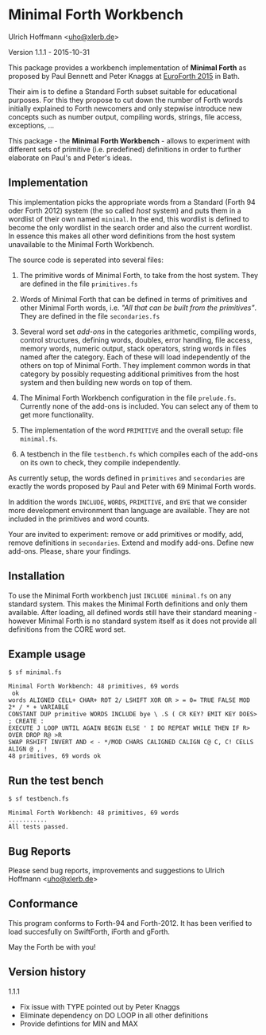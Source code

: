 Minimal Forth Workbench 
=======================

Ulrich Hoffmann <<uho@xlerb.de>>

Version 1.1.1 - 2015-10-31

This package provides a workbench implementation of **Minimal Forth** as proposed by
Paul Bennett and Peter Knaggs at [EuroForth 2015][EuroForth2015] in Bath.

Their aim is to define a Standard Forth subset suitable for educational purposes.
For this they propose to cut down the number of Forth words initially explained to
Forth newcomers and only stepwise introduce new concepts such as number output, compiling
words, strings, file access, exceptions, ...

This package - the **Minimal Forth Workbench** - allows to experiment with different sets of primitive 
(i.e. predefined) definitions in order to further elaborate on Paul's and Peter's ideas.

## Implementation

This implementation picks the appropriate words from a Standard (Forth 94 oder Forth
2012) system (the so called _host_ system) and puts them in a wordlist of their own 
named `minimal`.
In the end, this wordlist is defined to become the only wordlist in the search 
order and also the current wordlist. In essence this makes all other word definitions
from the host system unavailable to the Minimal Forth Workbench.

The source code is seperated into several files:

1. The primitive words of Minimal Forth, to take from the host system. They are defined in the file `primitives.fs`

2. Words of Minimal Forth that can be defined in terms of primitives and other Minimal 
   Forth words, i.e. _"All that can be built from the primitives"_. 
   They are defined in the file `secondaries.fs`

3. Several word set _add-ons_ in the categories arithmetic, compiling words, control structures, 
   defining words, doubles, error handling, file access, 
   memory words, numeric output, stack operators, string words in files named after the category.
   Each of these will load independently of the others on top of Minimal Forth. They implement common words
   in that category by possibly requesting additional primitives from the host system 
   and then building new words on top of them.

4. The Minimal Forth Workbench configuration in the file `prelude.fs`. Currently none of
   the add-ons is included. You can select any of them to get more functionality.

5. The implementation of the word `PRIMITIVE` and the overall setup: file `minimal.fs`.

6. A testbench in the file `testbench.fs` which compiles each of the add-ons on its own to check, 
   they compile independently.

As currently setup, the words defined in `primitives` and `secondaries` are exactly
the words proposed by Paul and Peter with 69 Minimal Forth words.

In addition the words `INCLUDE`, `WORDS`, `PRIMITIVE`, and `BYE` 
that we consider more development environment than language are available. 
They are not included in the primitives and word counts.

Your are invited to experiment: remove or add primitives or modífy, add, 
remove definitions in `secondaries`. Extend and modify add-ons. Define new add-ons.
Please, share your findings.


## Installation

To use the Minimal Forth workbench just `INCLUDE minimal.fs` on any standard system. This makes
the Minimal Forth definitions and only them available. After loading, all defined words still
have their standard meaning - however Minimal Forth is no standard system itself
as it does not provide all definitions from the CORE word set.

## Example usage

    $ sf minimal.fs 

    Minimal Forth Workbench: 48 primitives, 69 words
     ok
    words ALIGNED CELL+ CHAR+ ROT 2/ LSHIFT XOR OR > = 0= TRUE FALSE MOD 2* / * + VARIABLE 
    CONSTANT DUP primitive WORDS INCLUDE bye \ .S ( CR KEY? EMIT KEY DOES> ; CREATE : 
    EXECUTE J LOOP UNTIL AGAIN BEGIN ELSE ' I DO REPEAT WHILE THEN IF R> OVER DROP R@ >R 
    SWAP RSHIFT INVERT AND < - */MOD CHARS CALIGNED CALIGN C@ C, C! CELLS ALIGN @ , ! 
    48 primitives, 69 words ok


## Run the test bench

    $ sf testbench.fs 

    Minimal Forth Workbench: 48 primitives, 69 words
    ...........
    All tests passed. 

## Bug Reports

Please send bug reports, improvements and suggestions to Ulrich Hoffmann <<uho@xlerb.de>>

## Conformance

This program conforms to Forth-94 and Forth-2012. It has been verified to load 
succesfully on SwiftForth, iForth and gForth.

May the Forth be with you!

[EuroForth2015]: http://www.rigwit.co.uk/EuroForth2015/


## Version history

1.1.1
- Fix issue with TYPE pointed out by Peter Knaggs
- Eliminate dependency on DO LOOP in all other definitions
- Provide defintions for MIN and MAX

